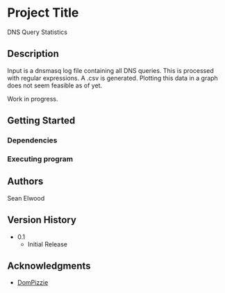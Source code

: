 # Project Title

DNS Query Statistics

## Description

Input is a dnsmasq log file containing all DNS queries. This is processed with regular expressions. 
A .csv is generated. Plotting this data in a graph does not seem feasible as of yet. 

Work in progress.

## Getting Started

### Dependencies



### Executing program

## Authors

Sean Elwood

## Version History

* 0.1
    * Initial Release

## Acknowledgments

* [DomPizzie](https://gist.github.com/DomPizzie/7a5ff55ffa9081f2de27c315f5018afc)
